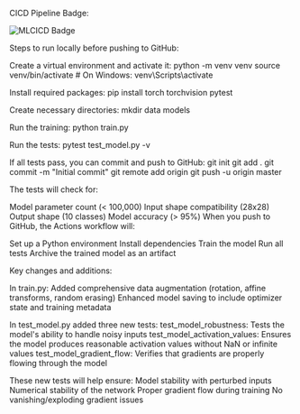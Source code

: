 CICD Pipeline Badge:

![MLCICD Badge](https://github.com/abhimanyuprasad/CNNCICDSession4/actions/workflows/ml-pipeline.yml/badge.svg)


Steps to run locally before pushing to GitHub:

Create a virtual environment and activate it: 
python -m venv venv source venv/bin/activate # On Windows: venv\Scripts\activate

Install required packages: 
pip install torch torchvision pytest

Create necessary directories: mkdir data models

Run the training: python train.py

Run the tests: pytest test_model.py -v

If all tests pass, you can commit and push to GitHub: 
git init git add . 
git commit -m "Initial commit" 
git remote add origin 
git push -u origin master

The tests will check for:

Model parameter count (< 100,000)
Input shape compatibility (28x28)
Output shape (10 classes)
Model accuracy (> 95%)
When you push to GitHub, the Actions workflow will:

Set up a Python environment
Install dependencies
Train the model
Run all tests
Archive the trained model as an artifact

Key changes and additions:

In train.py:
Added comprehensive data augmentation (rotation, affine transforms, random erasing)
Enhanced model saving to include optimizer state and training metadata

In test_model.py added three new tests:
test_model_robustness: Tests the model's ability to handle noisy inputs
test_model_activation_values: Ensures the model produces reasonable activation values without NaN or infinite values
test_model_gradient_flow: Verifies that gradients are properly flowing through the model

These new tests will help ensure:
Model stability with perturbed inputs
Numerical stability of the network
Proper gradient flow during training
No vanishing/exploding gradient issues



